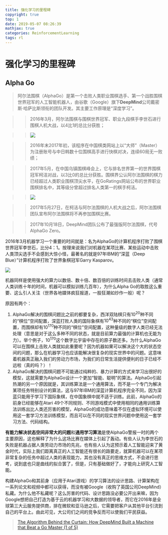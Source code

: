 ```yaml
---
title: 强化学习的里程碑
copyright: true
top: 1
date: 2019-05-07 08:26:39
mathjax: true
categories: ReinforcementLearning
tags: rl
---
```


# 强化学习的里程碑

## Alpha Go

> 阿尔法围棋（AlphaGo）是第一个击败人类职业围棋选手、第一个战胜围棋世界冠军的人工智能机器人，由谷歌（Google）旗下**DeepMind**公司戴密斯·哈萨比斯领衔的团队开发。其主要工作原理是“深度学习”。

>> 2016年3月，阿尔法围棋与围棋世界冠军、职业九段棋手李世石进行围棋人机大战，以4比1的总比分获胜；

>> ![](/2019/05/07/强化学习的里程碑/LeeSedolBattleWithAlphaGo.jpeg)

>> 2016年末2017年初，该程序在中国棋类网站上以“大师”（Master）为注册账号与中日韩数十位围棋高手进行快棋对决，连续60局无一败绩；

>> 2017年5月，在中国乌镇围棋峰会上，它与排名世界第一的世界围棋冠军柯洁对战，以3比0的总比分获胜。围棋界公认阿尔法围棋的棋力已经超过人类职业围棋顶尖水平，在GoRatings网站公布的世界职业围棋排名中，其等级分曾超过排名人类第一的棋手柯洁。

>> ![](/2019/05/07/强化学习的里程碑/KeJieBattleWithAlphaGo.jpeg)

>> 2017年5月27日，在柯洁与阿尔法围棋的人机大战之后，阿尔法围棋团队宣布阿尔法围棋将不再参加围棋比赛。

>> 2017年10月18日，DeepMind团队公布了最强版阿尔法围棋，代号AlphaGo Zero。

2016年3月机器学习一个重要的时间就是：名为AlphaGo的计算机程序打败了围棋世界冠军李世石，比分4：1。按理来说我们对机器在某项比赛、某些运动中击败人类顶尖选手不会感到大惊小怪，最著名的就是97年IBM的“深蓝（Deep Blue）”计算机程序打败了世界象棋冠军Garry Kasparov。

![](/2019/05/07/强化学习的里程碑/GKBattleWithDeepBlue.jpeg)

机器同样是使用强大的算力以数倍、数十倍、数百倍的训练时间去击败人类（通常人类训练十年的时间，机器可以模拟训练几百年），为什么Alpha Go的取胜这么重要、这么引人关注（世界各地媒体疯狂报道，一股狂潮如炒作一般）呢？

原因有两个：

1. AlphaGo解决的围棋问题比之前的都要复杂，西洋双陆棋只有$10^{20}$种不同的“棋位”空间配置，深蓝打败人类的国际象棋有$10^{43}$种不同的“棋位”空间配置，而围棋却有$10^{170}$种不同的“棋位”空间配置，这种量级的数字人类已经无法处理（意思是对于这么多种不同的状态，就是目前算力最强的计算机也无能为力）。举个例子，$10^{170}$这个数字比宇宙中存在的原子数还多。为什么AlphaGo可以在围棋上击败人类就如此重要呢？因为机器如果可以解决这个大的状态空间的问题，那么在机器学习也应该能解决很复杂的现实世界中的问题。这意味着机器真正融入我们的劳动力市场，为我们的日常生活提供便利的日子已经不远啦（真的吗？）！
2. AlphaGo解决的围棋问题不可能通过纯粹的、暴力计算的方式来学习出很好的模型，这就需要为AlphaGo设计一个更加“智能、聪明”的算法。AlphaGo引起热潮的另一个原因就是，其训练算法是一个通用算法，而不是一个专门为解决某项任务特别设计的算法，这与97年IBM的深蓝计算机程序完全不同，因为深蓝只能用于学习下国际象棋，在中国象棋中就不适于训练。此前，AlphaGo的前身已经能够在Atari 49个不同规则、不同游戏模式中使用相同的通用训练算法训练出比人类还厉害的模型，AlphaGo的成功意味着不仅在虚拟环境可以使用这一套学习方法训练模型，而且可以在不同的现实世界问题中使用这一套学习方法、代码结构。

**有能力解决状态空间非常大的问题**和**通用学习算法**是使AlphaGo警报一时的两个主要原因，这也解释了为什么这场比赛在媒体上引起了轰动。有些人认为李世石的失败是机器占据人类劳动力市场的先兆，也有些人认为这预示着人工智能迎来了黄金时代，实际上我们距离真正的人工智能还有很长的路要走，就算机器可以在某项非常复杂的任务中超过人类的表现能力，其也没有真正的思维方式，不会进行思考，说到底也只是曲线的拟合罢了，但是，只有基础做好了，才能向上研究人工智能。

构建AlphaGo和其前身（应用于Atari游戏）的学习算法的设计思路、计算架构在一系列论文和视频中都可以获得，而没有被Google（收购了英国公司DeepMind）私藏。为什么他不私藏呢？这么厉害的代码、设计思路没必要公开出来嘛，因为Google想把自己打造为基于云的机器学习和大数据的领导者，而它在2016年是全球第三大云服务提供商，排在微软和亚马逊之后，它需要把客户从其他平台引流到自己的平台上。由此可见，大公司们之间的竞争反而可以使我们平民获益。


> [The Algorithm Behind the Curtain: How DeepMind Built a Machine that Beat a Go Master (1 of 5)](https://randomant.net/the-algorithm-behind-the-curtain/)